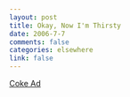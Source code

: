 ```yaml
--- 
layout: post
title: Okay, Now I'm Thirsty
date: 2006-7-7
comments: false
categories: elsewhere
link: false
---
```

<a href="http://motionographer.com/media/psyop_coke_0606.mov" title="Coke Ad">Coke Ad</a>
